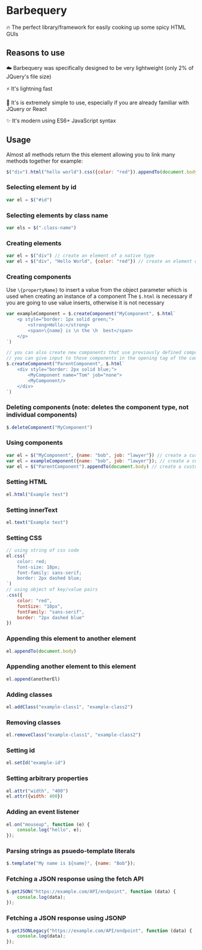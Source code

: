 # Barbequery
🔥 The perfect library/framework for easily cooking up some spicy HTML GUIs

## Reasons to use
☁️ Barbequery was specifically designed to be very lightweight (only 2% of JQuery's file size)

⚡ It's lightning fast

🧠 It's is extremely simple to use, especially if you are already familiar with JQuery or React

✨ It's modern using ES6+ JavaScript syntax

## Usage
Almost all methods return the this element allowing you to link many methods together for example:
```js
$("div").html("hello world").css({color: "red"}).appendTo(document.body)
```

### Selecting element by id
```js
var el = $("#id")
```
    
### Selecting elements by class name
```js
var els = $(".class-name")
```
    
### Creating elements
```js
var el = $("div") // create an element of a native type
var el = $("div", "Hello World", {color: "red"}) // create an element of a native type and setting html and css
```

### Creating components
Use `\{propertyName}` to insert a value from the object parameter which is used when creating an instance of a component
The `$.html` is necessary if you are going to use value inserts, otherwise it is not necessary
```js
var exampleComponent = $.createComponent("MyComponent", $.html`
    <p style="border: 1px solid green;">
        <strong>Hello:</strong>
        <span>\{name} is \n the \h  best</span>
    </p>
`)

// you can also create new components that use previously defined components
// you can give input to those components in the opening tag of the component
$.createComponent("ParentComponent", $.html`
    <div style="border: 2px solid blue;">
        <MyComponent name="Tom" job="none">
        <MyComponent/>
    </div>
`)
```
    
### Deleting components (note: deletes the component type, not individual components)
```js
$.deleteComponent("MyComponent")
```

### Using components
```js
var el = $("MyComponent", {name: "bob", job: "lawyer"}) // create a custom component using $
var el = exampleComponent({name: "bob", job: "lawyer"}); // create a custom element using the function that is returned from the createComponent method
var el = $("ParentComponent").appendTo(document.body) // create a custom component that uses sub-components
```

### Setting HTML
```js
el.html("Example test")
```

### Setting innerText
```js
el.text("Example test")
```

### Setting CSS
```js
// using string of css code
el.css(`
    color: red;
    font-size: 18px;
    font-family: sans-serif;
    border: 2px dashed blue;
`)
// using object of key/value pairs
.css({
    color: "red",
    fontSize: "18px",
    fontFamily: "sans-serif",
    border: "2px dashed blue"
})
```

### Appending this element to another element
```js
el.appendTo(document.body)
```

### Appending another element to this element
```js
el.append(anotherEl)
```

### Adding classes
```js
el.addClass("example-class1", "example-class2")
```

### Removing classes
```js
el.removeClass("example-class1", "example-class2")
```

### Setting id
```js
el.setId("example-id")
```

### Setting arbitrary properties
```js
el.attr("width", "400")
el.attr({width: 400})
```

### Adding an event listener
```js
el.on("mouseup", function (e) {
    console.log("hello", e);
});
```

### Parsing strings as psuedo-template literals
```js
$.template("My name is ${name}", {name: "Bob"});
```

### Fetching a JSON response using the fetch API
```js
$.getJSON("https://example.com/API/endpoint", function (data) {
    console.log(data);
});
```

### Fetching a JSON response using JSONP
```js
$.getJSONLegacy("https://example.com/API/endpoint", function (data) {
    console.log(data);
});
```
